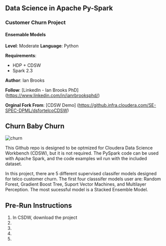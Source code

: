 ## Data Science in Apache Py-Spark
### Customer Churn Project
#### Ensemable Models

**Level**: Moderate
**Language**: Python

**Requirements**: 
- HDP + CDSW 
- Spark 2.3

**Author**: Ian Brooks

**Follow**: [LinkedIn - Ian Brooks PhD] (https://www.linkedin.com/in/ianrbrooksphd/)

**Orginal Fork From**: [CDSW Demo]  (https://github.infra.cloudera.com/SE-SPEC-DPML/dsfortelcoCDSW) 

## Churn Baby Churn 

![churn](https://blog.aircall.io/wp-content/uploads/2017/03/customer-churn.png "churn")

This Github repo is designed to be optmized for Cloudera Data Science Workbench (CDSW), but it is not required.  The PySpark code can be used with Apache Spark, and the code examples wil run with the included dataset.

In this project, there are 5 different supervised classifer models designed for telco customer churn.  The first four classsifer models user are: Random Forest, Gradient Boost Tree, Suport Vector Machines, and Multilayer Perception.  The most sucessful model is a Stacked Ensemble Model.    

## Pre-Run Instructions

1.  In CSDW, download the project
2. 
3. 
4.
5. 
